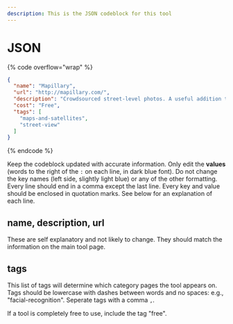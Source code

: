 ```yaml
---
description: This is the JSON codeblock for this tool
---
```


# JSON

{% code overflow="wrap" %}
```json
{
  "name": "Mapillary",
  "url": "http://mapillary.com/",
  "description": "Crowdsourced street-level photos. A useful addition to Google StreetView. Little to no coverage in countries like Syria, Iraq, etc.",
  "cost": "Free",
  "tags": [
    "maps-and-satellites",
    "street-view"
  ]
}
```
{% endcode %}

Keep the codeblock updated with accurate information. Only edit the **values** (words to the right of the `:` on each line, in dark blue font). Do not change the key names (left side, slightly light blue) or any of the other formatting. Every line should end in a comma except the last line. Every key and value should be enclosed in quotation marks. See below for an explanation of each line.&#x20;

## name, description, url

These are self explanatory and not likely to change. They should match the information on the main tool page.

## tags

This list of tags will determine which category pages the tool appears on. Tags should be lowercase with dashes between words and no spaces: e.g., "facial-recognition". Seperate tags with a comma `,`.

If a tool is completely free to use, include the tag "free".

